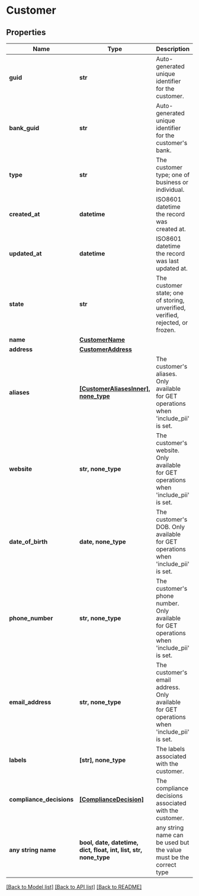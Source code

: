 # Customer


## Properties
Name | Type | Description | Notes
------------ | ------------- | ------------- | -------------
**guid** | **str** | Auto-generated unique identifier for the customer. | [optional] 
**bank_guid** | **str** | Auto-generated unique identifier for the customer&#39;s bank. | [optional] 
**type** | **str** | The customer type; one of business or individual. | [optional] 
**created_at** | **datetime** | ISO8601 datetime the record was created at. | [optional] 
**updated_at** | **datetime** | ISO8601 datetime the record was last updated at. | [optional] 
**state** | **str** | The customer state; one of storing, unverified, verified, rejected, or frozen. | [optional] 
**name** | [**CustomerName**](CustomerName.md) |  | [optional] 
**address** | [**CustomerAddress**](CustomerAddress.md) |  | [optional] 
**aliases** | [**[CustomerAliasesInner], none_type**](CustomerAliasesInner.md) | The customer&#39;s aliases. Only available for GET operations when &#39;include_pii&#39; is set. | [optional] 
**website** | **str, none_type** | The customer&#39;s website. Only available for GET operations when &#39;include_pii&#39; is set. | [optional] 
**date_of_birth** | **date, none_type** | The customer&#39;s DOB. Only available for GET operations when &#39;include_pii&#39; is set. | [optional] 
**phone_number** | **str, none_type** | The customer&#39;s phone number. Only available for GET operations when &#39;include_pii&#39; is set. | [optional] 
**email_address** | **str, none_type** | The customer&#39;s email address. Only available for GET operations when &#39;include_pii&#39; is set. | [optional] 
**labels** | **[str], none_type** | The labels associated with the customer. | [optional] 
**compliance_decisions** | [**[ComplianceDecision]**](ComplianceDecision.md) | The compliance decisions associated with the customer. | [optional] 
**any string name** | **bool, date, datetime, dict, float, int, list, str, none_type** | any string name can be used but the value must be the correct type | [optional]

[[Back to Model list]](../README.md#documentation-for-models) [[Back to API list]](../README.md#documentation-for-api-endpoints) [[Back to README]](../README.md)


